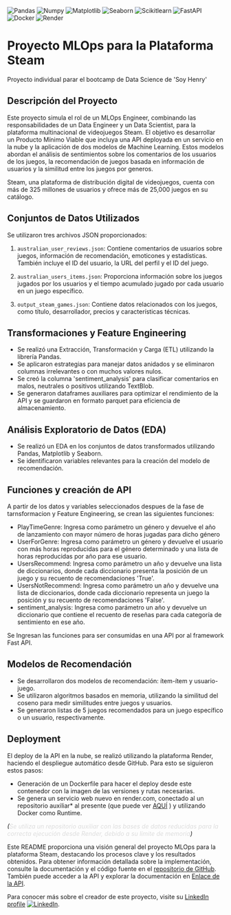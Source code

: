 ![Pandas](https://img.shields.io/badge/-Pandas-333333?style=flat&logo=pandas)
![Numpy](https://img.shields.io/badge/-Numpy-333333?style=flat&logo=numpy)
![Matplotlib](https://img.shields.io/badge/-Matplotlib-333333?style=flat&logo=matplotlib)
![Seaborn](https://img.shields.io/badge/-Seaborn-333333?style=flat&logo=seaborn)
![Scikitlearn](https://img.shields.io/badge/-Scikitlearn-333333?style=flat&logo=scikitlearn)
![FastAPI](https://img.shields.io/badge/-FastAPI-333333?style=flat&logo=fastapi)
![Docker](https://img.shields.io/badge/-Docker-333333?style=flat&logo=docker)
![Render](https://img.shields.io/badge/-Render-333333?style=flat&logo=render)

# Proyecto MLOps para la Plataforma Steam

Proyecto individual parar el bootcamp de Data Science de 'Soy Henry'

## Descripción del Proyecto

Este proyecto simula el rol de un MLOps Engineer, combinando las responsabilidades de un Data Engineer y un Data Scientist, para la plataforma multinacional de videojuegos Steam. El objetivo es desarrollar un Producto Mínimo Viable que incluya una API deployada en un servicio en la nube y la aplicación de dos modelos de Machine Learning. Estos modelos abordan el análisis de sentimientos sobre los comentarios de los usuarios de los juegos, la recomendación de juegos basada en información de usuarios y la similitud entre los juegos por generos.

Steam, una plataforma de distribución digital de videojuegos, cuenta con más de 325 millones de usuarios y ofrece más de 25,000 juegos en su catálogo.

## Conjuntos de Datos Utilizados

Se utilizaron tres archivos JSON proporcionados:

1. `australian_user_reviews.json`: Contiene comentarios de usuarios sobre juegos, información de recomendación, emoticones y estadísticas. También incluye el ID del usuario, la URL del perfil y el ID del juego.

2. `australian_users_items.json`: Proporciona información sobre los juegos jugados por los usuarios y el tiempo acumulado jugado por cada usuario en un juego específico.

3. `output_steam_games.json`: Contiene datos relacionados con los juegos, como título, desarrollador, precios y características técnicas.

## Transformaciones y Feature Engineering

- Se realizó una Extracción, Transformación y Carga (ETL) utilizando la librería Pandas.
- Se aplicaron estrategias para manejar datos anidados y se eliminaron columnas irrelevantes o con muchos valores nulos.
- Se creó la columna 'sentiment_analysis' para clasificar comentarios en malos, neutrales o positivos utilizando TextBlob.
- Se generaron dataframes auxiliares para optimizar el rendimiento de la API y se guardaron en formato parquet para eficiencia de almacenamiento.

## Análisis Exploratorio de Datos (EDA)

- Se realizó un EDA en los conjuntos de datos transformados utilizando Pandas, Matplotlib y Seaborn.
- Se identificaron variables relevantes para la creación del modelo de recomendación.

## Funciones y creación de API

A partir de los datos y variables seleccionados despues de la fase de tarnsformacion y Feature Engineering, se crean las siguientes funciones:

- PlayTimeGenre: Ingresa como parámetro un género y devuelve el año de lanzamiento con mayor número de horas jugadas para dicho género
- UserForGenre: Ingresa como parámetro un género y devuelve el usuario con más horas reproducidas para el género determinado y una lista de horas reproducidas por año para ese usuario. 
- UsersRecommend: Ingresa como parámetro un año y devuelve una lista de diccionarios, donde cada diccionario presenta la posición de un juego y su recuento de recomendaciones 'True'.
- UsersNotRecommend: Ingresa como parámetro un año y devuelve una lista de diccionarios, donde cada diccionario representa un juego la posición y su recuento de recomendaciones 'False'.
- sentiment_analysis: Ingresa como parámetro un año y devuelve un diccionario que contiene el recuento de reseñas para cada categoría de sentimiento en ese año.

Se Ingresan las funciones para ser consumidas en una API por al framework Fast API.

## Modelos de Recomendación

- Se desarrollaron dos modelos de recomendación: ítem-ítem y usuario-juego.
- Se utilizaron algoritmos basados en memoria, utilizando la similitud del coseno para medir similitudes entre juegos y usuarios.
- Se generaron listas de 5 juegos recomendados para un juego específico o un usuario, respectivamente.

## Deployment
El deploy de la API en la nube, se realizó utilizando la plataforma Render, haciendo el despliegue automático desde GitHub. Para esto se siguieron estos pasos:

- Generación de un Dockerfile para hacer el deploy desde este contenedor con la imagen de las versiones y rutas necesarias. 
- Se genera un servicio web nuevo en render.com, conectado al un repositorio auxiliar* al presente (que puede ver [AQUÍ](https://github.com/leocortes85/STEAM_API) ) y utilizando Docker como Runtime.

*_(<span style="color: #dddddd;">Se utiliza un repositorio auxiliar con las bases de datos reducidas para la correcta ejecución desde Render, debido a su límite de memoria</span>)_*


Este README proporciona una visión general del proyecto MLOps para la plataforma Steam, destacando los procesos clave y los resultados obtenidos. Para obtener información detallada sobre la implementación, consulte la documentación y el código fuente en el [repositorio de GitHub](https://github.com/leocortes85/PI_MLOps_Steam). También puede acceder a la API y explorar la documentación en [Enlace de la API](https://mlops-steam-leo.onrender.com/). 

Para conocer más sobre el creador de este proyecto, visite su  [LinkedIn profile](https://www.linkedin.com/in/leonardo-cort%C3%A9s-zambrano-13522295/) [![LinkedIn](https://img.shields.io/badge/LinkedIn-blue?style=flat-square&logo=linkedin)](https://www.linkedin.com/in/leonardo-cort%C3%A9s-zambrano-13522295/).
